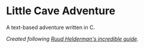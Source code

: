 # Little Cave Adventure

A text-based adventure written in C.

*Created following [Ruud Helderman's incredible guide](https://helderman.github.io/htpataic/).*
